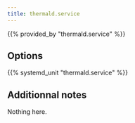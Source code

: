 ```yaml
---
title: thermald.service
---
```


{{% provided_by "thermald.service" %}}

## Options

{{% systemd_unit "thermald.service" %}}

## Additionnal notes

Nothing here.